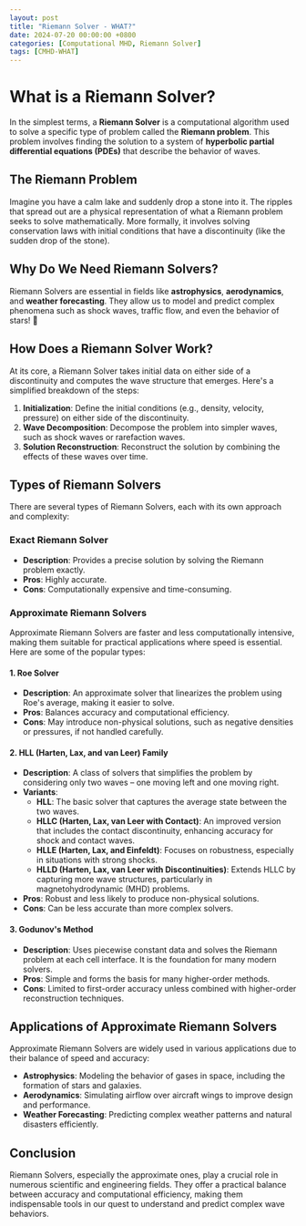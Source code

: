 ```yaml
---
layout: post
title: "Riemann Solver - WHAT?"
date: 2024-07-20 00:00:00 +0800
categories: [Computational MHD, Riemann Solver]
tags: [CMHD-WHAT]
---
```


# What is a Riemann Solver?

In the simplest terms, a **Riemann Solver** is a computational algorithm used to solve a specific type of problem called the **Riemann problem**. This problem involves finding the solution to a system of **hyperbolic partial differential equations (PDEs)** that describe the behavior of waves.

## The Riemann Problem

Imagine you have a calm lake and suddenly drop a stone into it. The ripples that spread out are a physical representation of what a Riemann problem seeks to solve mathematically. More formally, it involves solving conservation laws with initial conditions that have a discontinuity (like the sudden drop of the stone).

## Why Do We Need Riemann Solvers?

Riemann Solvers are essential in fields like **astrophysics**, **aerodynamics**, and **weather forecasting**. They allow us to model and predict complex phenomena such as shock waves, traffic flow, and even the behavior of stars! 🌟

## How Does a Riemann Solver Work?

At its core, a Riemann Solver takes initial data on either side of a discontinuity and computes the wave structure that emerges. Here's a simplified breakdown of the steps:

1. **Initialization**: Define the initial conditions (e.g., density, velocity, pressure) on either side of the discontinuity.
2. **Wave Decomposition**: Decompose the problem into simpler waves, such as shock waves or rarefaction waves.
3. **Solution Reconstruction**: Reconstruct the solution by combining the effects of these waves over time.

## Types of Riemann Solvers

There are several types of Riemann Solvers, each with its own approach and complexity:

### Exact Riemann Solver

- **Description**: Provides a precise solution by solving the Riemann problem exactly.
- **Pros**: Highly accurate.
- **Cons**: Computationally expensive and time-consuming.

### Approximate Riemann Solvers

Approximate Riemann Solvers are faster and less computationally intensive, making them suitable for practical applications where speed is essential. Here are some of the popular types:

#### 1. Roe Solver

- **Description**: An approximate solver that linearizes the problem using Roe's average, making it easier to solve.
- **Pros**: Balances accuracy and computational efficiency.
- **Cons**: May introduce non-physical solutions, such as negative densities or pressures, if not handled carefully.

#### 2. HLL (Harten, Lax, and van Leer) Family

- **Description**: A class of solvers that simplifies the problem by considering only two waves – one moving left and one moving right.
- **Variants**:
  - **HLL**: The basic solver that captures the average state between the two waves.
  - **HLLC (Harten, Lax, van Leer with Contact)**: An improved version that includes the contact discontinuity, enhancing accuracy for shock and contact waves.
  - **HLLE (Harten, Lax, and Einfeldt)**: Focuses on robustness, especially in situations with strong shocks.
  - **HLLD (Harten, Lax, van Leer with Discontinuities)**: Extends HLLC by capturing more wave structures, particularly in magnetohydrodynamic (MHD) problems.
- **Pros**: Robust and less likely to produce non-physical solutions.
- **Cons**: Can be less accurate than more complex solvers.

#### 3. Godunov's Method

- **Description**: Uses piecewise constant data and solves the Riemann problem at each cell interface. It is the foundation for many modern solvers.
- **Pros**: Simple and forms the basis for many higher-order methods.
- **Cons**: Limited to first-order accuracy unless combined with higher-order reconstruction techniques.

## Applications of Approximate Riemann Solvers

Approximate Riemann Solvers are widely used in various applications due to their balance of speed and accuracy:

- **Astrophysics**: Modeling the behavior of gases in space, including the formation of stars and galaxies.
- **Aerodynamics**: Simulating airflow over aircraft wings to improve design and performance.
- **Weather Forecasting**: Predicting complex weather patterns and natural disasters efficiently.

## Conclusion

Riemann Solvers, especially the approximate ones, play a crucial role in numerous scientific and engineering fields. They offer a practical balance between accuracy and computational efficiency, making them indispensable tools in our quest to understand and predict complex wave behaviors.
